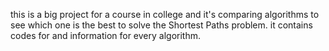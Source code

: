 this is a big project for a course in college and it's comparing algorithms to see which one is the best to solve the Shortest Paths problem.
it contains codes for and information for every algorithm.
